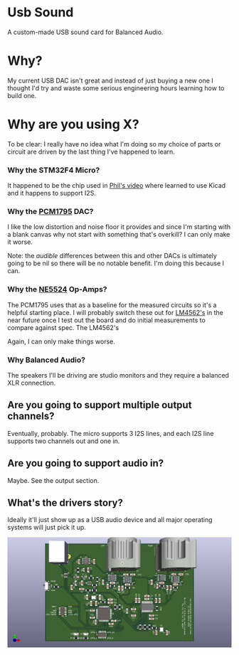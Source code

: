 # Usb Sound
 A custom-made USB sound card for Balanced Audio.

# Why?

My current USB DAC isn't great and instead of just buying a new one I thought I'd try and waste some serious engineering hours learning how to build one.

# Why are you using X?

To be clear: I really have no idea what I'm doing so my choice of parts or circuit are driven by the last thing I've happened to learn.

### Why the STM32F4 Micro?

It happened to be the chip used in [Phil's video](https://www.youtube.com/watch?v=C7-8nUU6e3E) where learned to use Kicad and it happens to support I2S.

### Why the [PCM1795](https://www.ti.com/lit/ds/symlink/pcm1795.pdf) DAC?

I like the low distortion and noise floor it provides and since I'm starting with a blank canvas why not start with something that's overkill? I can only make it worse.

Note: the _audible_ differences between this and other DACs is ultimately going to be nil so there will be no notable benefit. I'm doing this because I can.

### Why the [NE5524](https://www.ti.com/lit/ds/symlink/ne5534.pdf) Op-Amps?

The PCM1795 uses that as a baseline for the measured circuits so it's a helpful starting place. I will probably switch these out for [LM4562's](https://www.ti.com/lit/ds/symlink/lm4562.pdf) in the near future once I test out the board and do initial measurements to compare against spec. The LM4562's 

Again, I can only make things worse.

### Why Balanced Audio?

The speakers I'll be driving are studio monitors and they require a balanced XLR connection.

## Are you going to support multiple output channels?

Eventually, probably. The micro supports 3 I2S lines, and each I2S line supports two channels out and one in.

## Are you going to support audio in?

Maybe. See the output section.

## What's the drivers story?

Ideally it'll just show up as a USB audio device and all major operating systems will just pick it up.

![](doc/UsbSound.png?raw=true)
